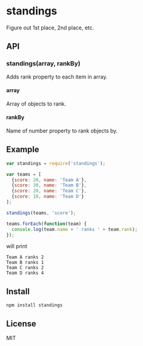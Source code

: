 # standings

Figure out 1st place, 2nd place, etc.

## API

### standings(array, rankBy)

Adds rank property to each item in array.

#### array

Array of objects to rank.

#### rankBy

Name of number property to rank objects by.

## Example

```js
var standings = require('standings');

var teams = [
  {score: 20, name: 'Team A'},
  {score: 30, name: 'Team B'},
  {score: 20, name: 'Team C'},
  {score: 10, name: 'Team D'}
];

standings(teams, 'score');

teams.forEach(function(team) {
  console.log(team.name + ' ranks ' + team.rank);
});
```

will print

```
Team A ranks 2
Team B ranks 1
Team C ranks 2
Team D ranks 4
```

## Install

```
npm install standings
```

## License

MIT